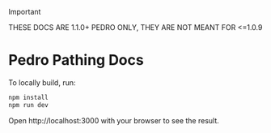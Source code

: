 > [!IMPORTANT]
> THESE DOCS ARE 1.1.0+ PEDRO ONLY, THEY ARE NOT MEANT FOR <=1.0.9

# Pedro Pathing Docs

To locally build, run:

```bash 
npm install
npm run dev
```

Open http://localhost:3000 with your browser to see the result.  
